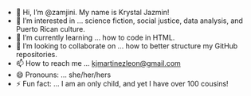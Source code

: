 - 👋 Hi, I’m @zamjini. My name is Krystal Jazmin! 
- 👀 I’m interested in ... science fiction, social justice, data analysis, and Puerto Rican culture. 
- 🌱 I’m currently learning ... how to code in HTML. 
- 💞️ I’m looking to collaborate on ... how to better structure my GitHub repositories. 
- 📫 How to reach me ... kjmartinezleon@gmail.com 
- 😄 Pronouns: ... she/her/hers
- ⚡ Fun fact: ... I am an only child, and yet I have over 100 cousins! 

<!---
zamjini/zamjini is a ✨ special ✨ repository because its `README.md` (this file) appears on your GitHub profile.
You can click the Preview link to take a look at your changes.
--->
